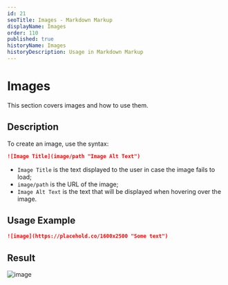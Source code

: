 ```yaml
---
id: 21
seoTitle: Images - Markdown Markup
displayName: Images
order: 110
published: true
historyName: Images
historyDescription: Usage in Markdown Markup
---
```


# Images

This section covers images and how to use them.


## Description

To create an image, use the syntax:

```md
![Image Title](image/path "Image Alt Text")
```

- `Image Title` is the text displayed to the user in case the image fails to load;
- `image/path` is the URL of the image;
- `Image Alt Text` is the text that will be displayed when hovering over the image.


## Usage Example

```md
![image](https://placehold.co/1600x2500 "Some text")
```


## Result

![image](https://placehold.co/1600x2500 "Some text")

```

```

